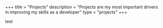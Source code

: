 +++
title = "Projects"
description = "Projects are my most important drivers in improving my skills as a developer"
type = "projects"
+++

test